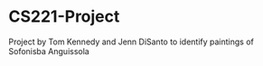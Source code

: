 # CS221-Project
Project by Tom Kennedy and Jenn DiSanto to identify paintings of Sofonisba Anguissola
